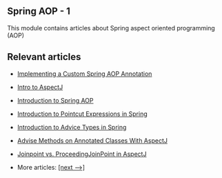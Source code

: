 ## Spring AOP - 1

This module contains articles about Spring aspect oriented programming (AOP)

## Relevant articles

- [Implementing a Custom Spring AOP Annotation](docs/Spring_CustomAop_Annotation.md)
- [Intro to AspectJ](docs/Spring_Aspectj.md)
- [Introduction to Spring AOP](docs/Spring_Aop.md)
- [Introduction to Pointcut Expressions in Spring]()
- [Introduction to Advice Types in Spring]()
- [Advise Methods on Annotated Classes With AspectJ]()
- [Joinpoint vs. ProceedingJoinPoint in AspectJ]()

- More articles: [[next -->]](../spring-aop-2/README.md)